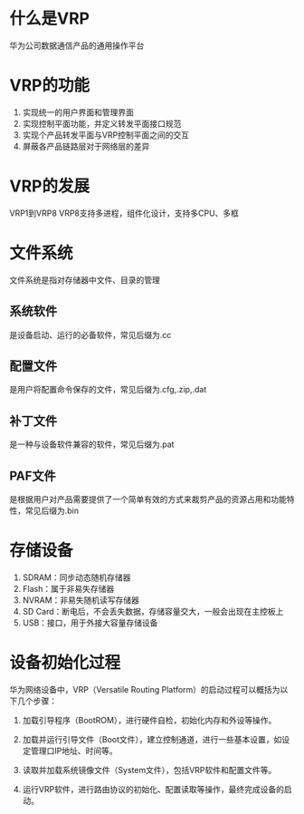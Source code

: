 # 什么是VRP
华为公司数据通信产品的通用操作平台
# VRP的功能
1. 实现统一的用户界面和管理界面
2. 实现控制平面功能，并定义转发平面接口规范
3. 实现个产品转发平面与VRP控制平面之间的交互
4. 屏蔽各产品链路层对于网络层的差异
# VRP的发展
VRP1到VRP8
VRP8支持多进程，组件化设计，支持多CPU、多框
# 文件系统
文件系统是指对存储器中文件、目录的管理
## 系统软件
是设备启动、运行的必备软件，常见后缀为.cc
## 配置文件
是用户将配置命令保存的文件，常见后缀为.cfg,.zip,.dat
## 补丁文件
是一种与设备软件兼容的软件，常见后缀为.pat
## PAF文件
是根据用户对产品需要提供了一个简单有效的方式来裁剪产品的资源占用和功能特性，常见后缀为.bin
# 存储设备
1. SDRAM：同步动态随机存储器
2. Flash：属于非易失存储器
3. NVRAM：非易失随机读写存储器
4. SD Card：断电后，不会丢失数据，存储容量交大，一般会出现在主控板上
5. USB：接口，用于外接大容量存储设备
# 设备初始化过程
华为网络设备中，VRP（Versatile Routing Platform）的启动过程可以概括为以下几个步骤：

1. 加载引导程序（BootROM），进行硬件自检，初始化内存和外设等操作。

2. 加载并运行引导文件（Boot文件），建立控制通道，进行一些基本设置，如设定管理口IP地址、时间等。

3. 读取并加载系统镜像文件（System文件），包括VRP软件和配置文件等。

4. 运行VRP软件，进行路由协议的初始化、配置读取等操作，最终完成设备的启动。

